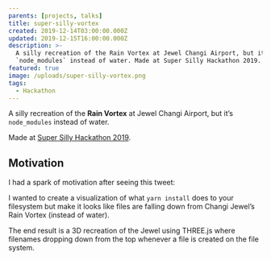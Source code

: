 ```yaml
---
parents: [projects, talks]
title: super-silly-vortex
created: 2019-12-14T03:00:00.000Z
updated: 2019-12-15T16:00:00.000Z
description: >-
  A silly recreation of the Rain Vortex at Jewel Changi Airport, but it’s
  `node_modules` instead of water. Made at Super Silly Hackathon 2019.
featured: true
image: /uploads/super-silly-vortex.png
tags:
  - Hackathon
---
```


A silly recreation of the **Rain Vortex** at Jewel Changi Airport, but it’s `node_modules` instead of water.

Made at [Super Silly Hackathon 2019](https://supersillyhackathon.sg).

<template>
  <YouTube id="8as2nAU6cZA" />
</template>

<template>
  <CallToAction href="https://github.com/dtinth/super-silly-vortex/tree/master/presentation">
    Presentation slides
  </CallToAction>
  <CallToAction href="https://super-silly-vortex.netlify.com/">
    Open the demo
  </CallToAction>
</template>

## Motivation

I had a spark of motivation after seeing this tweet:

<template>
  <TwitterEmbed>
    <p lang="en" dir="ltr">Good news everyone, I finally found where all of our node_modules go! They’re in the Jewel Rain Vortex at the Singapore airport. <a href="https://t.co/53j8MnMThI">pic.twitter.com/53j8MnMThI</a></p>&mdash; Monica Dinculescu (@notwaldorf) <a href="https://twitter.com/notwaldorf/status/1140336804026937344?ref_src=twsrc%5Etfw">June 16, 2019</a>
  </TwitterEmbed>
</template>

I wanted to create a visualization of what `yarn install` does to your filesystem but make it looks like files are falling down from Changi Jewel’s Rain Vortex (instead of water).

The end result is a 3D recreation of the Jewel using THREE.js where filenames dropping down from the top whenever a file is created on the file system.

<template>
  <TwitterEmbed>
    <p lang="en" dir="ltr">I have a winner now: <a href="https://twitter.com/hashtag/Jewel?src=hash&amp;ref_src=twsrc%5Etfw">#Jewel</a> but node_modules <a href="https://twitter.com/hashtag/SuperSillyHackathon?src=hash&amp;ref_src=twsrc%5Etfw">#SuperSillyHackathon</a> <a href="https://t.co/HUuVOHF68b">pic.twitter.com/HUuVOHF68b</a></p>&mdash; Fred Baa (@fredbaa) <a href="https://twitter.com/fredbaa/status/1205819492590178305?ref_src=twsrc%5Etfw">December 14, 2019</a>
  </TwitterEmbed>
</template>

<template>
  <TwitterEmbed>
    <p lang="en" dir="ltr">Dang, always wanted to see all the files changes when I init a CRA project. <a href="https://twitter.com/dtinth?ref_src=twsrc%5Etfw">@dtinth</a> makes this dream a reality and throws in a bonus changi jewel <a href="https://t.co/teGtV6WMF9">pic.twitter.com/teGtV6WMF9</a></p>&mdash; Yishu See (@yishusee) <a href="https://twitter.com/yishusee/status/1205820747379134464?ref_src=twsrc%5Etfw">December 14, 2019</a>
  </TwitterEmbed>
</template>

<template>
  <CallToAction href="https://github.com/dtinth/super-silly-vortex">
    GitHub repository
  </CallToAction>
</template>
